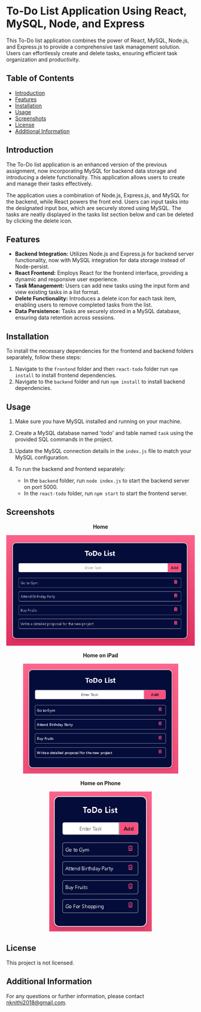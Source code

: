 # To-Do List Application Using React, MySQL, Node, and Express

This To-Do list application combines the power of React, MySQL, Node.js, and Express.js to provide a comprehensive task management solution. Users can effortlessly create and delete tasks, ensuring efficient task organization and productivity.

## Table of Contents

- [Introduction](#introduction)
- [Features](#features)
- [Installation](#installation)
- [Usage](#usage)
- [Screenshots](#screenshots)
- [License](#license)
- [Additional Information](#additional-information)

## Introduction

The To-Do list application is an enhanced version of the previous assignment, now incorporating MySQL for backend data storage and introducing a delete functionality. This application allows users to create and manage their tasks effectively.

The application uses a combination of Node.js, Express.js, and MySQL for the backend, while React powers the front end. Users can input tasks into the designated input box, which are securely stored using MySQL. The tasks are neatly displayed in the tasks list section below and can be deleted by clicking the delete icon.

## Features

- **Backend Integration:** Utilizes Node.js and Express.js for backend server functionality, now with MySQL integration for data storage instead of Node-persist.
- **React Frontend:** Employs React for the frontend interface, providing a dynamic and responsive user experience.
- **Task Management:** Users can add new tasks using the input form and view existing tasks in a list format.
- **Delete Functionality:** Introduces a delete icon for each task item, enabling users to remove completed tasks from the list.
- **Data Persistence:** Tasks are securely stored in a MySQL database, ensuring data retention across sessions.

## Installation

To install the necessary dependencies for the frontend and backend folders separately, follow these steps:

1. Navigate to the `frontend` folder and then `react-todo` folder run `npm install` to install frontend dependencies.
2. Navigate to the `backend` folder and run `npm install` to install backend dependencies.

## Usage

1. Make sure you have MySQL installed and running on your machine.
2. Create a MySQL database named 'todo' and table named `task` using the provided SQL commands in the project.
3. Update the MySQL connection details in the `index.js` file to match your MySQL configuration.
4. To run the backend and frontend separately:

   - In the `backend` folder, run `node index.js` to start the backend server on port 5000.
   - In the `react-todo` folder, run `npm start` to start the frontend server.
  
## Screenshots

<p align="center"><strong>Home</strong></p>
<p align="center"><img src="screenshots/laptop.png" alt="Home"></p>

<p align="center"><strong>Home on iPad</strong></p>
<p align="center"><img src="screenshots/tablet.png" alt="Home on iPad"></p>

<p align="center"><strong>Home on Phone</strong></p>
<p align="center"><img src="screenshots/phone.png" alt="Home on Phone"></p>

     
## License

This project is not licensed.

## Additional Information

For any questions or further information, please contact [nknithi2018@gmail.com](mailto:nknithi2018@gmail.com).
